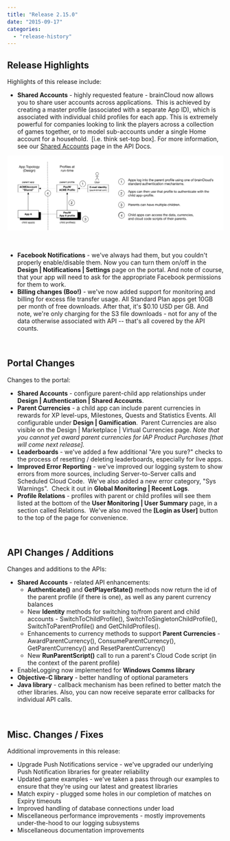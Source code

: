 ```yaml
---
title: "Release 2.15.0"
date: "2015-09-17"
categories: 
  - "release-history"
---
```


## Release Highlights

Highlights of this release include:

- **Shared Accounts** - highly requested feature - brainCloud now allows you to share user accounts across applications.  This is achieved by creating a master profile (associated with a separate App ID), which is associated with individual child profiles for each app. This is extremely powerful for companies looking to link the players across a collection of games together, or to model sub-accounts under a single Home account for a household.  \[i.e. think set-top box\]. For more information, see our [Shared Accounts](/apidocs/api-modules/authentication/shared-accounts/) page in the API Docs.

[![Shared Account Overview](images/Shared-Account-Overview-1024x353.png)](/apidocs/wp-content/uploads/2015/09/Shared-Account-Overview.png)

 

- **Facebook Notifications** - we've always had them, but you couldn't properly enable/disable them. Now you can turn them on/off in the **Design | Notifications | Settings** page on the portal. And note of course, that your app will need to ask for the appropriate Facebook permissions for them to work.
- **Billing changes (Boo!)** - we've now added support for monitoring and billing for excess file transfer usage. All Standard Plan apps get 10GB per month of free downloads. After that, it's $0.10 USD per GB. And note, we're only charging for the S3 file downloads - not for any of the data otherwise associated with API -- that's all covered by the API counts.

 

## Portal Changes

Changes to the portal:

- **Shared Accounts** - configure parent-child app relationships under **Design | Authentication | Shared Accounts**.
- **Parent Currencies** - a child app can include parent currencies in rewards for XP level-ups, Milestones, Quests and Statistics Events. All configurable under **Design | Gamification**.  Parent Currencies are also visible on the Design | Marketplace | Virtual Currencies page.  _Note that you cannot yet award parent currencies for IAP Product Purchases \[that will come next release\]._
- **Leaderboards** - we've added a few additional "Are you sure?" checks to the process of resetting / deleting leaderboards, especially for live apps.
- **Improved Error Reporting** - we've improved our logging system to show errors from more sources, including Server-to-Server calls and Scheduled Cloud Code.  We've also added a new error category, "Sys Warnings".  Check it out in **Global Monitoring | Recent Logs**.
- **Profile Relations** - profiles with parent or child profiles will see them listed at the bottom of the **User Monitoring | User Summary** page, in a section called Relations.  We've also moved the **\[Login as User\]** button to the top of the page for convenience.

 

## API Changes / Additions

Changes and additions to the APIs:

- **Shared Accounts** - related API enhancements:
    - **Authenticate()** and **GetPlayerState()** methods now return the id of the parent profile (if there is one), as well as any parent currency balances
    - New **Identity** methods for switching to/from parent and child accounts - SwitchToChildProfile(), SwitchToSingletonChildProfile(), SwitchToParentProfile() and GetChildProfiles().
    - Enhancements to currency methods to support **Parent Currencies** - AwardParentCurrency(), ConsumeParentCurrency(), GetParentCurrency() and ResetParentCurrency()
    - New **RunParentScript()** call to run a parent's Cloud Code script (in the context of the parent profile)
- EnableLogging now implemented for **Windows Comms library**
- **Objective-C library** - better handling of optional parameters
- **Java library** - callback mechanism has been refined to better match the other libraries. Also, you can now receive separate error callbacks for individual API calls.

 

## Misc. Changes / Fixes

Additional improvements in this release:

- Upgrade Push Notifications service - we've upgraded our underlying Push Notification libraries for greater reliability
- Updated game examples - we've taken a pass through our examples to ensure that they're using our latest and greatest libraries
- Match expiry - plugged some holes in our completion of matches on Expiry timeouts
- Improved handling of database connections under load
- Miscellaneous performance improvements - mostly improvements under-the-hood to our logging subsystems
- Miscellaneous documentation improvements
